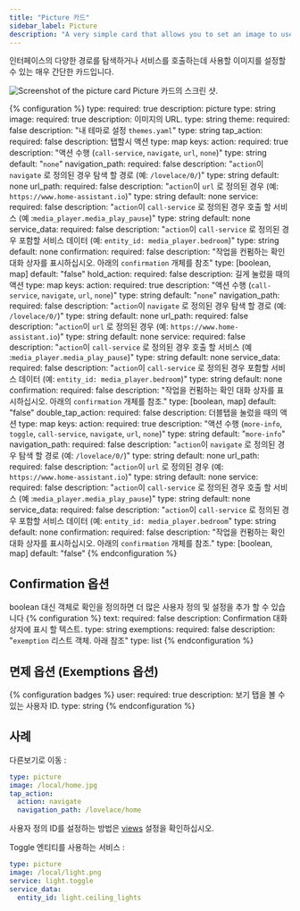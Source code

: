 ```yaml
---
title: "Picture 카드"
sidebar_label: Picture
description: "A very simple card that allows you to set an image to use for navigation to various paths in your interface or to call a service."
---
```


인터페이스의 다양한 경로를 탐색하거나 서비스를 호출하는데 사용할 이미지를 설정할 수 있는 매우 간단한 카드입니다. 

<p class='img'>
<img src='/images/lovelace/lovelace_picture.png' alt='Screenshot of the picture card'>
Picture 카드의 스크린 샷.
</p>

{% configuration %}
type:
  required: true
  description: picture
  type: string
image:
  required: true
  description: 이미지의 URL.
  type: string
theme:
  required: false
  description: "내 테마로 설정 `themes.yaml`"
  type: string
tap_action:
  required: false
  description: 탭할시 액션
  type: map
  keys:
    action:
      required: true
      description: "액션 수행 (`call-service`, `navigate`, `url`, `none`)"
      type: string
      default: "`none`"
    navigation_path:
      required: false
      description: "`action`이 `navigate` 로 정의된 경우 탐색 할 경로 (예: `/lovelace/0/`)"
      type: string
      default: none
    url_path:
      required: false
      description: "`action`이 `url` 로 정의된 경우 (예: `https://www.home-assistant.io`)"
      type: string
      default: none
    service:
      required: false
      description: "`action`이 `call-service` 로 정의된 경우 호출 할 서비스 (예 :`media_player.media_play_pause`)"
      type: string
      default: none
    service_data:
      required: false
      description: "`action`이 `call-service` 로 정의된 경우 포함할 서비스 데이터 (예: `entity_id: media_player.bedroom`)"
      type: string
      default: none
    confirmation:
      required: false
      description: "작업을 컨펌하는 확인 대화 상자를 표시하십시오. 아래의 `confirmation` 개체를 참조"
      type: [boolean, map]
      default: "false"
hold_action:
  required: false
  description: 길게 눌렀을 때의 액션
  type: map
  keys:
    action:
      required: true
      description: "액션 수행 (`call-service`, `navigate`, `url`, `none`)"
      type: string
      default: "`none`"
    navigation_path:
      required: false
      description: "`action`이 `navigate` 로 정의된 경우 탐색 할 경로 (예: `/lovelace/0/`)"
      type: string
      default: none
    url_path:
      required: false
      description: "`action`이 `url` 로 정의된 경우 (예: `https://www.home-assistant.io`)"
      type: string
      default: none
    service:
      required: false
      description: "`action`이 `call-service` 로 정의된 경우 호출 할 서비스 (예 :`media_player.media_play_pause`)"
      type: string
      default: none
    service_data:
      required: false
      description: "`action`이 `call-service` 로 정의된 경우 포함할 서비스 데이터 (예: `entity_id: media_player.bedroom`)"
      type: string
      default: none
    confirmation:
      required: false
      description: "작업을 컨펌하는 확인 대화 상자를 표시하십시오. 아래의 `confirmation` 개체를 참조."
      type: [boolean, map]
      default: "false"
double_tap_action:
  required: false
  description: 더블탭을 눌렀을 때의 액션
  type: map
  keys:
    action:
      required: true
      description: "액션 수행 (`more-info`, `toggle`, `call-service`, `navigate`, `url`, `none`)"
      type: string
      default: "`more-info`"
    navigation_path:
      required: false
      description: "`action`이 `navigate` 로 정의된 경우 탐색 할 경로 (예: `/lovelace/0/`)"
      type: string
      default: none
    url_path:
      required: false
      description: "`action`이 `url` 로 정의된 경우 (예: `https://www.home-assistant.io`)"
      type: string
      default: none
    service:
      required: false
      description: "`action`이 `call-service` 로 정의된 경우 호출 할 서비스 (예 :`media_player.media_play_pause`)"
      type: string
      default: none
    service_data:
      required: false
      description: "`action`이 `call-service` 로 정의된 경우 포함할 서비스 데이터 (예: `entity_id: media_player.bedroom`"
      type: string
      default: none
    confirmation:
      required: false
      description: "작업을 컨펌하는 확인 대화 상자를 표시하십시오. 아래의 `confirmation` 개체를 참조."
      type: [boolean, map]
      default: "false"
{% endconfiguration %}

## Confirmation 옵션

boolean 대신 객체로 확인을 정의하면 더 많은 사용자 정의 및 설정을 추가 할 수 있습니다
{% configuration %}
text:
  required: false
  description: Confirmation 대화 상자에 표시 할 텍스트.
  type: string
exemptions:
  required: false
  description: "`exemption` 리스트 객체. 아래 참조"
  type: list
{% endconfiguration %}

## 면제 옵션 (Exemptions 옵션)

{% configuration badges %}
user:
  required: true
  description: 보기 탭을 볼 수있는 사용자 ID.
  type: string
{% endconfiguration %}

## 사례

다른보기로 이동 :

```yaml
type: picture
image: /local/home.jpg
tap_action:
  action: navigate
  navigation_path: /lovelace/home
```

사용자 정의 ID를 설정하는 방법은 [views](/lovelace/views/) 설정을 확인하십시오.

Toggle 엔티티를 사용하는 서비스 :

```yaml
type: picture
image: /local/light.png
service: light.toggle
service_data:
  entity_id: light.ceiling_lights
```
